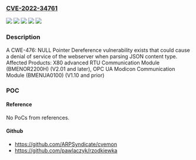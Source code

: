 ### [CVE-2022-34761](https://cve.mitre.org/cgi-bin/cvename.cgi?name=CVE-2022-34761)
![](https://img.shields.io/static/v1?label=Product&message=OPC%20UA%20Modicon%20Communication%20Module&color=blue)
![](https://img.shields.io/static/v1?label=Product&message=X80%20advanced%20RTU%20Communication%20Module&color=blue)
![](https://img.shields.io/static/v1?label=Version&message=BMENOR2200H%3E%20V2.01%20%20&color=brighgreen)
![](https://img.shields.io/static/v1?label=Version&message=BMENUA0100%3C%20V1.10%20&color=brighgreen)
![](https://img.shields.io/static/v1?label=Vulnerability&message=CWE-476%20NULL%20Pointer%20Dereference&color=brighgreen)

### Description

A CWE-476: NULL Pointer Dereference vulnerability exists that could cause a denial of service of the webserver when parsing JSON content type. Affected Products: X80 advanced RTU Communication Module (BMENOR2200H) (V2.01 and later), OPC UA Modicon Communication Module (BMENUA0100) (V1.10 and prior)

### POC

#### Reference
No PoCs from references.

#### Github
- https://github.com/ARPSyndicate/cvemon
- https://github.com/pawlaczyk/rzodkiewka

